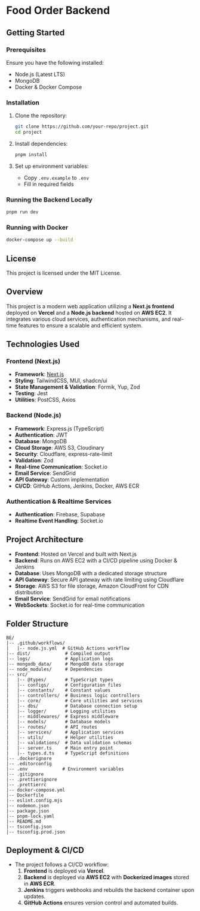 # Food Order Backend

## Getting Started

### Prerequisites

Ensure you have the following installed:

- Node.js (Latest LTS)
- MongoDB
- Docker & Docker Compose

### Installation

1. Clone the repository:

   ```sh
   git clone https://github.com/your-repo/project.git
   cd project
   ```

2. Install dependencies:

   ```sh
   pnpm install
   ```

3. Set up environment variables:
   - Copy `.env.example` to `.env`
   - Fill in required fields

### Running the Backend Locally

```sh
pnpm run dev
```

### Running with Docker

```sh
docker-compose up --build
```

## License

This project is licensed under the MIT License.

## Overview

This project is a modern web application utilizing a **Next.js frontend** deployed on **Vercel** and a **Node.js backend** hosted on **AWS EC2**. It integrates various cloud services, authentication mechanisms, and real-time features to ensure a scalable and efficient system.

## Technologies Used

### Frontend (Next.js)

- **Framework**: [Next.js](https://nextjs.org/)
- **Styling**: TailwindCSS, MUI, shadcn/ui
- **State Management & Validation**: Formik, Yup, Zod
- **Testing**: Jest
- **Utilities**: PostCSS, Axios

### Backend (Node.js)

- **Framework**: Express.js (TypeScript)
- **Authentication**: JWT
- **Database**: MongoDB
- **Cloud Storage**: AWS S3, Cloudinary
- **Security**: Cloudflare, express-rate-limit
- **Validation**: Zod
- **Real-time Communication**: Socket.io
- **Email Service**: SendGrid
- **API Gateway**: Custom implementation
- **CI/CD**: GitHub Actions, Jenkins, Docker, AWS ECR

### Authentication & Realtime Services

- **Authentication**: Firebase, Supabase
- **Realtime Event Handling**: Socket.io

## Project Architecture

- **Frontend**: Hosted on Vercel and built with Next.js
- **Backend**: Runs on AWS EC2 with a CI/CD pipeline using Docker & Jenkins
- **Database**: Uses MongoDB with a dedicated storage structure
- **API Gateway**: Secure API gateway with rate limiting using Cloudflare
- **Storage**: AWS S3 for file storage, Amazon CloudFront for CDN distribution
- **Email Service**: SendGrid for email notifications
- **WebSockets**: Socket.io for real-time communication

## Folder Structure

```
BE/
|-- .github/workflows/
|   |-- node.js.yml  # GitHub Actions workflow
|-- dist/             # Compiled output
|-- logs/             # Application logs
|-- mongodb_data/     # MongoDB data storage
|-- node_modules/     # Dependencies
|-- src/
|   |-- @types/       # TypeScript types
|   |-- configs/      # Configuration files
|   |-- constants/    # Constant values
|   |-- controllers/  # Business logic controllers
|   |-- core/         # Core utilities and services
|   |-- dbs/          # Database connection setup
|   |-- logger/       # Logging utilities
|   |-- middlewares/  # Express middleware
|   |-- models/       # Database models
|   |-- routes/       # API routes
|   |-- services/     # Application services
|   |-- utils/        # Helper utilities
|   |-- validations/  # Data validation schemas
|   |-- server.ts     # Main entry point
|   |-- types.d.ts    # TypeScript definitions
|-- .dockerignore
|-- .editorconfig
|-- .env             # Environment variables
|-- .gitignore
|-- .prettierignore
|-- .prettierrc
|-- docker-compose.yml
|-- Dockerfile
|-- eslint.config.mjs
|-- nodemon.json
|-- package.json
|-- pnpm-lock.yaml
|-- README.md
|-- tsconfig.json
|-- tsconfig.prod.json
```

## Deployment & CI/CD

- The project follows a CI/CD workflow:
  1. **Frontend** is deployed via **Vercel**.
  2. **Backend** is deployed via **AWS EC2** with **Dockerized images** stored in **AWS ECR**.
  3. **Jenkins** triggers webhooks and rebuilds the backend container upon updates.
  4. **GitHub Actions** ensures version control and automated builds.

